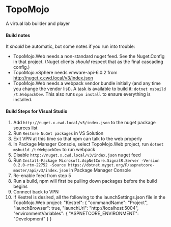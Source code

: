 # TopoMojo

A virtual lab builder and player

#### Build notes

It *should* be automatic, but some notes if you run into trouble:

*   TopoMojo.Web needs a non-standard nuget feed.  See the Nuget.Config in that project.  (Nuget clients *should* respect that as the final cascading config.)
*   TopoMojo.vSphere needs vmware-api-6.0.2 from http://nuget.x.cwd.local/v3/index.json
*  TopoMojo.Web needs a webpack vendor bundle initially (and any time you change the vendor list).  A task is available to build it: `dotnet msbuild /t:WebpackDev`.  This also runs `npm install` to ensure everything is installed.

#### Build Steps for Visual Studio

1.  Add `http://nuget.x.cwd.local/v3/index.json` to the nuget package sources list
2.  Run `Restore NuGet packages` in VS Solution
3.  Exit VPN at this time so that npm can talk to the web properly
4.  In Package Manager Console, select TopoMojo.Web project, run `dotnet msbuild /t:WebpackDev` to run webpack
5.  Disable `http://nuget.x.cwd.local/v3/index.json` nuget feed
6.  Run `Install-Package Microsoft.AspNetCore.SignalR.Server -Version 0.2.0-rtm-22752 -Source https://dotnet.myget.org/F/aspnetcore-master/api/v3/index.json` in Package Manager Console
7.  Re-enable feed from step 5
8.  Run a build, npm will first be pulling down packages before the build begins
9.  Connect back to VPN
9.  If Kestrel is desired, all the following to the launchSettings.json file in the TopoMojo.Web project:
    "Kestrel": {
      "commandName": "Project",
      "launchBrowser": true,
      "launchUrl": "http://localhost:5004",
      "environmentVariables": {
        "ASPNETCORE_ENVIRONMENT": "Development"
      }
    }